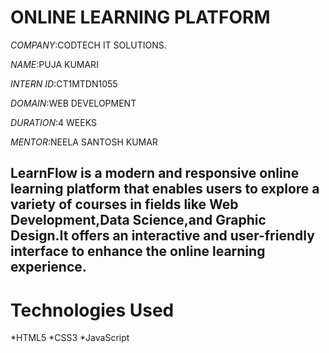 # ONLINE LEARNING PLATFORM

*COMPANY*:CODTECH IT SOLUTIONS.

*NAME*:PUJA KUMARI

*INTERN ID*:CT1MTDN1055

*DOMAIN*:WEB DEVELOPMENT

*DURATION*:4 WEEKS

*MENTOR*:NEELA SANTOSH KUMAR
## LearnFlow is a modern and responsive online learning platform that enables users to explore a variety of courses in fields like Web Development,Data Science,and Graphic Design.It offers an interactive and user-friendly interface to enhance the online learning experience.
# Technologies Used
*HTML5
*CSS3
*JavaScript
